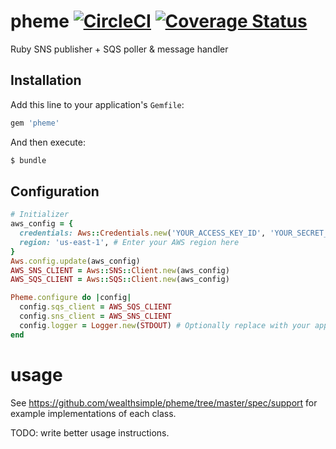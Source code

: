 # pheme [![CircleCI](https://circleci.com/gh/wealthsimple/pheme.svg?style=svg&circle-token=76942be0b1712ac066627be264886ee18039ad11)](https://circleci.com/gh/wealthsimple/pheme) [![Coverage Status](https://coveralls.io/repos/github/wealthsimple/pheme/badge.svg)](https://coveralls.io/github/wealthsimple/pheme?branch=3.1.0-rc)

Ruby SNS publisher + SQS poller & message handler

## Installation

Add this line to your application's `Gemfile`:

```ruby
gem 'pheme'
```

And then execute:
```bash
$ bundle
```

## Configuration

```ruby
# Initializer
aws_config = {
  credentials: Aws::Credentials.new('YOUR_ACCESS_KEY_ID', 'YOUR_SECRET_ACCESS_KEY'),
  region: 'us-east-1', # Enter your AWS region here
}
Aws.config.update(aws_config)
AWS_SNS_CLIENT = Aws::SNS::Client.new(aws_config)
AWS_SQS_CLIENT = Aws::SQS::Client.new(aws_config)

Pheme.configure do |config|
  config.sqs_client = AWS_SQS_CLIENT
  config.sns_client = AWS_SNS_CLIENT
  config.logger = Logger.new(STDOUT) # Optionally replace with your app logger, e.g. `Rails.logger`
end
```

# usage

See https://github.com/wealthsimple/pheme/tree/master/spec/support for example implementations of each class.

TODO: write better usage instructions.
